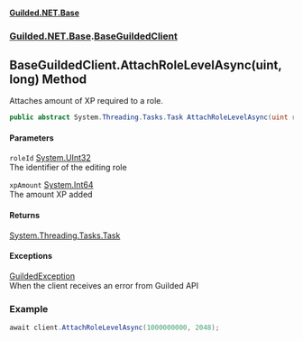 
#### [Guilded.NET.Base](index 'index')
### [Guilded.NET.Base](index#Guilded_NET_Base 'Guilded.NET.Base').[BaseGuildedClient](BaseGuildedClient 'Guilded.NET.Base.BaseGuildedClient')
## BaseGuildedClient.AttachRoleLevelAsync(uint, long) Method
Attaches amount of XP required to a role.  
```csharp
public abstract System.Threading.Tasks.Task AttachRoleLevelAsync(uint roleId, long xpAmount);
```

#### Parameters
<a name='Guilded_NET_Base_BaseGuildedClient_AttachRoleLevelAsync(uint_long)_roleId'></a>
`roleId` [System.UInt32](https://docs.microsoft.com/en-us/dotnet/api/System.UInt32 'System.UInt32')  
The identifier of the editing role
  
<a name='Guilded_NET_Base_BaseGuildedClient_AttachRoleLevelAsync(uint_long)_xpAmount'></a>
`xpAmount` [System.Int64](https://docs.microsoft.com/en-us/dotnet/api/System.Int64 'System.Int64')  
The amount XP added
  

#### Returns
[System.Threading.Tasks.Task](https://docs.microsoft.com/en-us/dotnet/api/System.Threading.Tasks.Task 'System.Threading.Tasks.Task')  

#### Exceptions
[GuildedException](GuildedException 'Guilded.NET.Base.GuildedException')  
When the client receives an error from Guilded API
### Example
```csharp
await client.AttachRoleLevelAsync(1000000000, 2048);  
```

